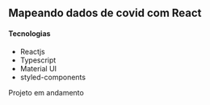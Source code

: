 ## Mapeando dados de covid com React

#### Tecnologias
- Reactjs
- Typescript 
- Material UI
- styled-components


Projeto em andamento
